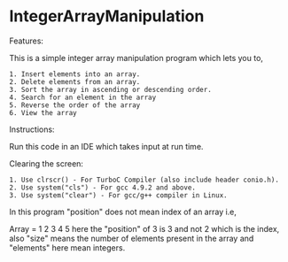 # IntegerArrayManipulation

Features:

This is a simple integer array manipulation program which lets you to,

	1. Insert elements into an array.
	2. Delete elements from an array.
	3. Sort the array in ascending or descending order.
	4. Search for an element in the array
	5. Reverse the order of the array
	6. View the array

Instructions:

Run this code in an IDE which takes input at run time.

Clearing the screen:

	1. Use clrscr() - For TurboC Compiler (also include header conio.h).
	2. Use system("cls") - For gcc 4.9.2 and above.
	3. Use system("clear") - For gcc/g++ compiler in Linux.

In this program "position" does not mean index of an array i.e,

Array = 1 2 3 4 5
here the "position" of 3 is 3 and not 2 which is the index,
also "size" means the number of elements present in the array and "elements" here mean integers.

